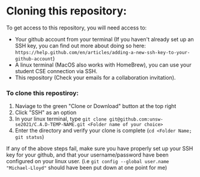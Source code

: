 # Cloning this repository: 

To get access to this repository, you will need access to: 
* Your github account from your terminal (If you haven't already set up an SSH key, 
you can find out more about doing so here: 
`https://help.github.com/en/articles/adding-a-new-ssh-key-to-your-github-account`) 
* A linux terminal (MacOS also works with HomeBrew), you can
use your student CSE connection via SSH. 
* This repository (Check your emails for a collaboration invitation). 

### To clone this repostiroy:
1. Naviage to the green "Clone or Download" button at the top right
2. Click "SSH" as an option 
3. In your linux terminal, type `git clone git@github.com:unsw-se2021/C.A.D-TEMP-NAME.git <Folder name of your choice>`
4. Enter the directory and verify your clone is complete (`cd <Folder Name; git status`)

If any of the above steps fail, make sure you have properly set up your SSH key for your github, and
that your username/password have been configured on your linux user. 
(i.e `git config --global user.name "Michael-Lloyd"` should have been put down at one point for me) 
